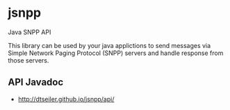 # jsnpp
Java SNPP API

This library can be used by your java applictions to send messages via Simple Network Paging Protocol (SNPP) servers and handle response from those servers.
## API Javadoc
* http://dtseiler.github.io/jsnpp/api/
